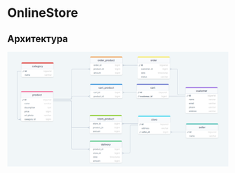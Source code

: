 # OnlineStore

## Архитектура

![screenshot1](https://github.com/kerucko/OnlineStore/blob/main/images/database.png)

